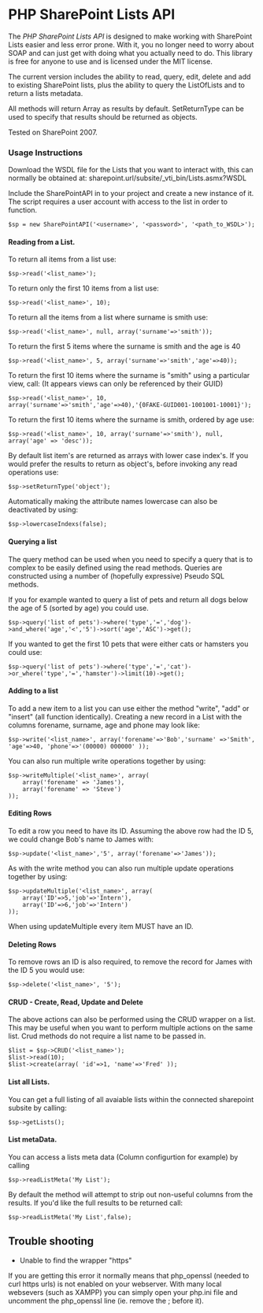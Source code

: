 # PHP SharePoint Lists API

The *PHP SharePoint Lists API* is designed to make working with SharePoint Lists easier and less error prone. With it, you no longer need to worry about SOAP and can just get with doing what you actually need to do. This library is free for anyone to use and is licensed under the MIT license.

The current version includes the ability to read, query, edit, delete and add to existing SharePoint lists, plus the ability to query the ListOfLists and to return a lists metadata.

All methods will return Array as results by default. SetReturnType can be used to specify that results should be returned as objects.

Tested on SharePoint 2007.

### Usage Instructions

Download the WSDL file for the Lists that you want to interact with, this can normally be obtained at:
    sharepoint.url/subsite/_vti_bin/Lists.asmx?WSDL

Include the SharePointAPI in to your project and create a new instance of it.
The script requires a user account with access to the list in order to function.

    $sp = new SharePointAPI('<username>', '<password>', '<path_to_WSDL>');


#### Reading from a List.

To return all items from a list use:

    $sp->read('<list_name>'); 

To return only the first 10 items from a list use:

    $sp->read('<list_name>', 10); 

To return all the items from a list where surname is smith use:

    $sp->read('<list_name>', null, array('surname'=>'smith')); 

To return the first 5 items where the surname is smith and the age is 40

    $sp->read('<list_name>', 5, array('surname'=>'smith','age'=>40)); 
	
To return the first 10 items where the surname is "smith" using a particular view, call: (It appears views can only be referenced by their GUID)

    $sp->read('<list_name>', 10, array('surname'=>'smith','age'=>40),'{0FAKE-GUID001-1001001-10001}'); 
	
To return the first 10 items where the surname is smith, ordered by age use:

    $sp->read('<list_name>', 10, array('surname'=>'smith'), null, array('age' => 'desc')); 
	
By default list item's are returned as arrays with lower case index's. If you would prefer the results to return as object's, before invoking any read operations use:

	$sp->setReturnType('object'); 
	
Automatically making the attribute names lowercase can also be deactivated by using:

	$sp->lowercaseIndexs(false);
	
#### Querying a list
The query method can be used when you need to specify a query that is to complex to be easily defined using the read methods. Queries are constructed using a number of (hopefully expressive) Pseudo SQL methods.

If you for example wanted to query a list of pets and return all dogs below the age of 5 (sorted by age) you could use.

    $sp->query('list of pets')->where('type','=','dog')->and_where('age','<','5')->sort('age','ASC')->get();

If you wanted to get the first 10 pets that were either cats or hamsters you could use:

    $sp->query('list of pets')->where('type','=','cat')->or_where('type','=','hamster')->limit(10)->get();

#### Adding to a list

To add a new item to a list you can use either the method "write", "add" or "insert" (all function identically). Creating a new record in a List with the columns forename, surname, age and phone may look like:

    $sp->write('<list_name>', array('forename'=>'Bob','surname' =>'Smith', 'age'=>40, 'phone'=>'(00000) 000000' ));

You can also run multiple write operations together by using:

 	$sp->writeMultiple('<list_name>', array(
		array('forename' => 'James'),
		array('forename' => 'Steve')
	));

#### Editing Rows

To edit a row you need to have its ID. Assuming the above row had the ID 5, we could change Bob's name to James with:

    $sp->update('<list_name>','5', array('forename'=>'James'));

As with the write method you can also run multiple update operations together by using:

 	$sp->updateMultiple('<list_name>', array(
		array('ID'=>5,'job'=>'Intern'),
		array('ID'=>6,'job'=>'Intern')
	));

When using updateMultiple every item MUST have an ID.

#### Deleting Rows

To remove rows an ID is also required, to remove the record for James with the ID 5 you would use:

    $sp->delete('<list_name>', '5');
	
#### CRUD - Create, Read, Update and Delete
The above actions can also be performed using the CRUD wrapper on a list. This may be useful when you
want to perform multiple actions on the same list. Crud methods do not require a list name to be passed in.

	$list = $sp->CRUD('<list_name>');
	$list->read(10);
	$list->create(array( 'id'=>1, 'name'=>'Fred' ));
	
	
#### List all Lists.
You can get a full listing of all avaiable lists within the connected sharepoint subsite by calling:

	$sp->getLists();
	
#### List metaData.
You can access a lists meta data (Column configurtion for example) by calling

	$sp->readListMeta('My List');
	
By default the method will attempt to strip out non-useful columns from the results. If you'd like the full results to be returned call:

	$sp->readListMeta('My List',false);

## Trouble shooting

* Unable to find the wrapper "https"

If you are getting this error it normally means that php_openssl (needed to curl https urls) is not enabled on your webserver. With many local websevers (such as XAMPP) you can simply open your php.ini file and uncomment the php_openssl line (ie. remove the ; before it).

